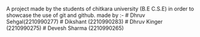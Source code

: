 A project made by the students of chitkara university (B.E C.S.E) in order to showcase the use of git and github.
made by :- 
         # Dhruv Sehgal(2210990277)
         # Dikshant (2210990283)
         # Dhruv Kinger (2210990275)
         # Devesh Sharma (2210990265)
